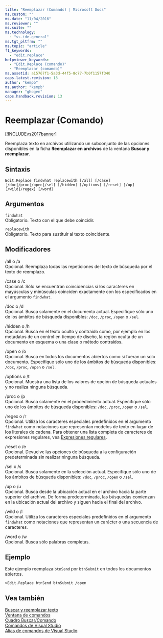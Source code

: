 ```yaml
---
title: "Reemplazar (Comando) | Microsoft Docs"
ms.custom: ""
ms.date: "11/04/2016"
ms.reviewer: ""
ms.suite: ""
ms.technology: 
  - "vs-ide-general"
ms.tgt_pltfrm: ""
ms.topic: "article"
f1_keywords: 
  - "edit.replace"
helpviewer_keywords: 
  - "Edit.Replace (comando)"
  - "Reemplazar (comando)"
ms.assetid: a15767f1-5a3d-44f5-8c77-7b0f1157f340
caps.latest.revision: 13
author: "kempb"
ms.author: "kempb"
manager: "ghogen"
caps.handback.revision: 13
---
```

# Reemplazar (Comando)
[!INCLUDE[vs2017banner](../../code-quality/includes/vs2017banner.md)]

Reemplaza texto en archivos utilizando un subconjunto de las opciones disponibles en la ficha **Reemplazar en archivos** de la ventana **Buscar y reemplazar**.  
  
## Sintaxis  
  
```  
Edit.Replace findwhat replacewith [/all] [/case]  
[/doc|/proc|/open|/sel] [/hidden] [/options] [/reset] [/up]  
[/wild|/regex] [/word]  
```  
  
## Argumentos  
 `findwhat`  
 Obligatorio.  Texto con el que debe coincidir.  
  
 `replacewith`  
 Obligatorio.  Texto para sustituir al texto coincidente.  
  
## Modificadores  
 \/all o \/a  
 Opcional.  Reemplaza todas las repeticiones del texto de búsqueda por el texto de reemplazo.  
  
 \/case o \/c  
 Opcional.  Sólo se encuentran coincidencias si los caracteres en mayúsculas y minúsculas coinciden exactamente con los especificados en el argumento `findwhat`.  
  
 \/doc o \/d  
 Opcional.  Busca solamente en el documento actual.  Especifique sólo uno de los ámbitos de búsqueda disponibles: `/doc`, `/proc`, `/open` o `/sel`.  
  
 \/hidden o \/h  
 Opcional.  Busca en el texto oculto y contraído como, por ejemplo en los metadatos de un control en tiempo de diseño, la región oculta de un documento en esquema o una clase o método contraídos.  
  
 \/open o \/o  
 Opcional.  Busca en todos los documentos abiertos como si fueran un solo documento.  Especifique sólo uno de los ámbitos de búsqueda disponibles: `/doc`, `/proc`, `/open` o `/sel`.  
  
 \/options o \/t  
 Opcional.  Muestra una lista de los valores de opción de búsqueda actuales y no realiza ninguna búsqueda.  
  
 \/proc o \/p  
 Opcional.  Busca solamente en el procedimiento actual.  Especifique sólo uno de los ámbitos de búsqueda disponibles: `/doc`, `/proc`, `/open` o `/sel`.  
  
 \/regex o \/r  
 Opcional.  Utiliza los caracteres especiales predefinidos en el argumento `findwhat` como notaciones que representan modelos de texto en lugar de los literales de cadena.  Para obtener una lista completa de caracteres de expresiones regulares, vea [Expresiones regulares](../../ide/using-regular-expressions-in-visual-studio.md).  
  
 \/reset o \/e  
 Opcional.  Devuelve las opciones de búsqueda a la configuración predeterminada sin realizar ninguna búsqueda.  
  
 \/sel o \/s  
 Opcional.  Busca solamente en la selección actual.  Especifique sólo uno de los ámbitos de búsqueda disponibles: `/doc`, `/proc`, `/open` o `/sel`.  
  
 \/up o \/u  
 Opcional.  Busca desde la ubicación actual en el archivo hacia la parte superior del archivo.  De forma predeterminada, las búsquedas comienzan en la ubicación actual del archivo y siguen hacia el final del archivo.  
  
 \/wild o \/l  
 Opcional.  Utiliza los caracteres especiales predefinidos en el argumento `findwhat` como notaciones que representan un carácter o una secuencia de caracteres.  
  
 \/word o \/w  
 Opcional.  Busca sólo palabras completas.  
  
## Ejemplo  
 Este ejemplo reemplaza `btnSend` por `btnSubmit` en todos los documentos abiertos.  
  
```  
>Edit.Replace btnSend btnSubmit /open  
```  
  
## Vea también  
 [Buscar y reemplazar texto](../../ide/finding-and-replacing-text.md)   
 [Ventana de comandos](../../ide/reference/command-window.md)   
 [Cuadro Buscar\/Comando](../../ide/find-command-box.md)   
 [Comandos de Visual Studio](../../ide/reference/visual-studio-commands.md)   
 [Alias de comandos de Visual Studio](../../ide/reference/visual-studio-command-aliases.md)
